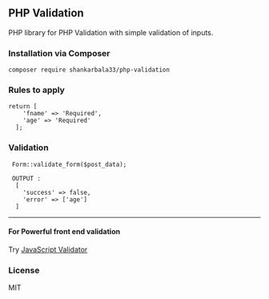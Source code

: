 ## PHP Validation

PHP library for PHP Validation with simple validation of inputs.

### Installation via Composer

    composer require shankarbala33/php-validation

### Rules to apply
    
    return [
        'fname' => 'Required',
        'age' => 'Required'
      ];
      
### Validation

     Form::validate_form($post_data);
     
     OUTPUT : 
      [
        'success' => false,
        'error' => ['age']
      ]
___
#### For Powerful front end validation 
 Try [JavaScript Validator](https://github.com/global-source/javascript_form_validator)
     
### License

MIT
